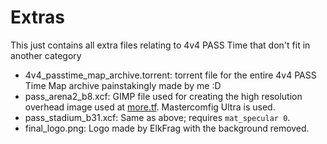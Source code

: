 # Extras

This just contains all extra files relating to 4v4 PASS Time that don't fit in another category

- 4v4_passtime_map_archive.torrent: torrent file for the entire 4v4 PASS Time Map archive painstakingly made by me :D
- pass_arena2_b8.xcf: GIMP file used for creating the high resolution overhead image used at [more.tf](https://more.tf). Mastercomfig Ultra is used.
- pass_stadium_b31.xcf: Same as above; requires `mat_specular 0`.
- final_logo.png: Logo made by ElkFrag with the background removed.